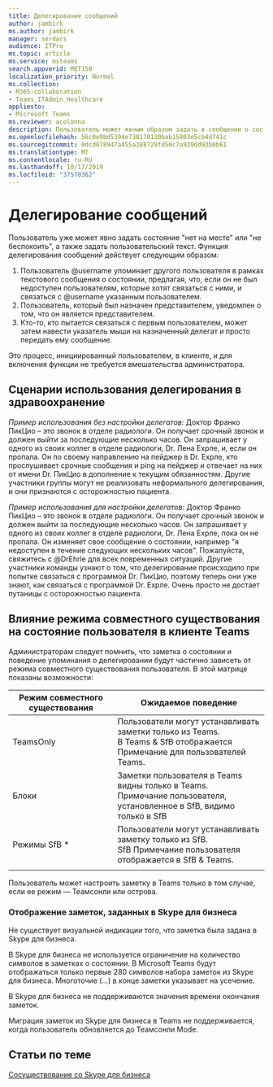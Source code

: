 ```yaml
---
title: Делегирование сообщений
author: jambirk
ms.author: jambirk
manager: serdars
audience: ITPro
ms.topic: article
ms.service: msteams
search.appverid: MET150
localization_priority: Normal
ms.collection:
- M365-collaboration
- Teams_ITAdmin_Healthcare
appliesto:
- Microsoft Teams
ms.reviewer: acolonna
description: Пользователь может явным образом задать в сообщении о состоянии другого пользователя в качестве делегата.
ms.openlocfilehash: 56c0e9bd5394e738170130bab15803e5cb4d741c
ms.sourcegitcommit: 0dcd078947a455a388729fd50c7a939dd93b0b61
ms.translationtype: MT
ms.contentlocale: ru-RU
ms.lasthandoff: 10/17/2019
ms.locfileid: "37570362"
---
```

# <a name="message-delegation"></a>Делегирование сообщений

Пользователь уже может явно задать состояние "нет на месте" или "не беспокоить", а также задать пользовательский текст. Функция делегирования сообщений действует следующим образом:

1. Пользователь @username упоминает другого пользователя в рамках текстового сообщения о состоянии, предлагая, что, если он не был недоступен пользователям, которые хотят связаться с ними, и связаться с @username указанным пользователем.
2. Пользователь, который был назначен представителем, уведомлен о том, что он является представителем.
3. Кто-то, кто пытается связаться с первым пользователем, может затем навести указатель мыши на назначенный делегат и просто передать ему сообщение.  

Это процесс, инициированный пользователем, в клиенте, и для включения функции не требуется вмешательства администратора. 

## <a name="delegation-use-scenario-in-healthcare"></a>Сценарии использования делегирования в здравоохранение

*Пример использования без настройки делегатов:*  Доктор Франко ПикЦио – это звонок в отделе радиологи. Он получает срочный звонок и должен выйти за последующие несколько часов. Он запрашивает у одного из своих коллег в отделе радиологи, Dr. Лена Ехрле, и, если он пропала. Он по своему направлению на пейджер в Dr. Ехрле, кто прослушивает срочные сообщения и ping на пейджер и отвечает на них от имени Dr. ПикЦио в дополнение к текущим обязанностям. Другие участники группы могут не реализовать неформального делегирования, и они признаются с осторожностью пациента.

*Пример использования для настройки делегатов:* Доктор Франко ПикЦио – это звонок в отделе радиологи. Он получает срочный звонок и должен выйти за последующие несколько часов. Он запрашивает у одного из своих коллег в отделе радиологи, Dr. Лена Ехрле, пока он не пропала. Он изменяет свое сообщение о состоянии, например "я недоступен в течение следующих нескольких часов". Пожалуйста, свяжитесь с @DrEhrle для всех повременных ситуаций.  Другие участники команды узнают о том, что делегирование происходило при попытке связаться с программой Dr. ПикЦио, поэтому теперь они уже знают, как связаться с программой Dr. Ехрле. Очень просто не достает путаницы с осторожностью пациента.

## <a name="impact-of-co-existence-modes-on-user-status-in-the-teams-client"></a>Влияние режима совместного существования на состояние пользователя в клиенте Teams

Администраторам следует помнить, что заметка о состоянии и поведение упоминания о делегировании будут частично зависеть от режима совместного существования пользователя. В этой матрице показаны возможности:

|Режим совместного существования | Ожидаемое поведение|
|---|---|
|TeamsOnly |Пользователи могут устанавливать заметки только из Teams. <br> В Teams & SfB отображается Примечание для пользователей Teams. |
|Блоки | Заметки пользователя в Teams видны только в Teams. <br> Примечание пользователя, установленное в SfB, видимо только в SfB |
|Режимы SfB * | Пользователи могут устанавливать заметку только из SfB. <br> SfB Примечание пользователя отображается в SfB & Teams.  |
|||

Пользователь может настроить заметку в Teams только в том случае, если ее режим — Теамсонли или острова.  

### <a name="displaying-notes-set-in-skype-for-business"></a>Отображение заметок, заданных в Skype для бизнеса
  
Не существует визуальной индикации того, что заметка была задана в Skype для бизнеса.

В Skype для бизнеса не используется ограничение на количество символов в заметках о состоянии. В Microsoft Teams будут отображаться только первые 280 символов набора заметок из Skype для бизнеса. Многоточие (...) в конце заметки указывает на усечение.
  
В Skype для бизнеса не поддерживаются значения времени окончания заметок.

Миграция заметок из Skype для бизнеса в Teams не поддерживается, когда пользователь обновляется до Теамсонли Mode.

## <a name="related-topics"></a>Статьи по теме

[Сосуществование со Skype для бизнеса](../../coexistence-chat-calls-presence.md)
